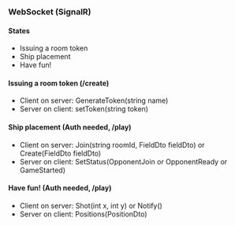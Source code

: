 ### WebSocket (SignalR)
#### States

* Issuing a room token
* Ship placement
* Have fun!

#### Issuing a room token (/create)
* Client on server: GenerateToken(string name)
* Server on client: setToken(string token)

#### Ship placement (Auth needed, /play)

* Client on server: Join(string roomId, FieldDto fieldDto) or Create(FieldDto fieldDto)
* Server on client: SetStatus(OpponentJoin or OpponentReady or GameStarted)

#### Have fun! (Auth needed, /play)

* Client on server: Shot(int x, int y) or Notify()
* Server on client: Positions(PositionDto)
